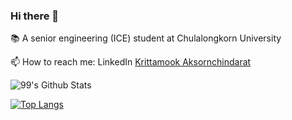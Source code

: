 ### Hi there 👋

<!--
**birdglove2/birdglove2** is a ✨ _special_ ✨ repository because its `README.md` (this file) appears on your GitHub profile.

Here are some ideas to get you started:

- 🔭 I’m currently working on ...
- 🌱 I’m currently learning ...
- 👯 I’m looking to collaborate on ...
- 🤔 I’m looking for help with ...
- 💬 Ask me about ...
- 📫 How to reach me: ...
- 😄 Pronouns: ...
- ⚡ Fun fact: ...
-->

📚 A senior engineering (ICE) student at Chulalongkorn University


📫 How to reach me: LinkedIn [Krittamook Aksornchindarat](https://www.linkedin.com/in/krittamook-aksornchindarat-324809202/)

<!-- ![Anurag's GitHub stats](https://github-readme-stats.vercel.app/api?username=birdglove2&show_icons=true&count_private=true&theme=highcontrast) -->

![99's Github Stats](https://github-readme-stats.vercel.app/api?username=birdglove2&show_icons&bg_color=40,2a0e6a,6055ad,7cbde3,e7a6f5,fdf2ff&title_color=FFDB58&text_color=FFDB58)


<!-- [![Readme Card](https://github-readme-stats.vercel.app/api/pin/?username=birdglove2&repo=Pok-Deng-Game)](https://github.com/birdglove2/Pok-Deng-Game) -->

[![Top Langs](https://github-readme-stats.vercel.app/api/top-langs/?username=birdglove2&langs_count=5&layout=compact)](https://github.com/anuraghazra/github-readme-stats)


